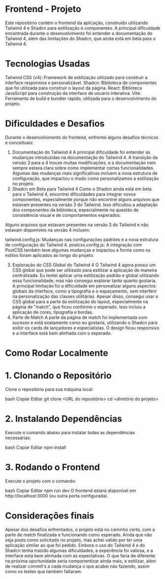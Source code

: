 # Frontend - Projeto

Este repositório contém o frontend da aplicação, construído utilizando Tailwind 4 e Shadcn para estilização e componentes. A principal dificuldade encontrada durante o desenvolvimento foi entender a documentação do Tailwind 4, além das limitações do Shadcn, que ainda está em beta para o Tailwind 4.

# Tecnologias Usadas

Tailwind CSS (v4): Framework de estilização utilizado para construir a interface responsiva e personalizável.
Shadcn: Biblioteca de componentes que foi utilizada para construir o layout da página.
React: Biblioteca JavaScript para construção da interface de usuário interativa.
Vite: Ferramenta de build e bundler rápido, utilizada para o desenvolvimento do projeto.

# Dificuldades e Desafios

Durante o desenvolvimento do frontend, enfrentei alguns desafios técnicos e conceituais:

1. Documentação do Tailwind 4
   A principal dificuldade foi entender as mudanças introduzidas na documentação do Tailwind 4. A transição da versão 3 para a 4 trouxe muitas modificações, e a documentação nem sempre estava clara sobre como implementar certas funcionalidades. Algumas das mudanças mais significativas incluem a nova estrutura de configuração, que impactou o modo como personalizamos a estilização no projeto.
2. Shadcn em Beta para Tailwind 4
   Como o Shadcn ainda está em beta para o Tailwind 4, encontrei dificuldades para integrar novos componentes, especialmente porque não encontrei alguns arquivos que estavam presentes na versão 3 do Tailwind. Isso dificultou a adaptação dos componentes da biblioteca, especialmente na questão de consistência visual e de comportamentos esperados.

Alguns arquivos que estavam presentes na versão 3 do Tailwind e não estavam disponíveis na versão 4 incluem:

tailwind.config.js: Mudanças nas configurações padrões e a nova estrutura de configuração do Tailwind 4.
postcss.config.js: A integração com PostCSS também teve algumas mudanças e impactou a forma como os estilos foram aplicados ao longo do projeto.

3. Exploração do CSS Global do Tailwind 4
   O Tailwind 4 agora possui um CSS global que pode ser utilizado para estilizar a aplicação de maneira centralizada. Eu tentei aplicar uma estilização padrão e global utilizando essa funcionalidade, mas não consegui explorar tanto quanto gostaria. A principal limitação foi a dificuldade em personalizar alguns aspectos globais da interface, como a tipografia e o espaçamento, sem interferir na personalização das classes utilitárias.
   Apesar disso, consegui usar o CSS global para a parte da estilização do layout, especialmente na página de "match", que ficou conforme o esperado. Isso incluiu a aplicação de cores, tipografia e bordas.
4. Parte de Match
   A parte da página de match foi implementada com sucesso e está exatamente como eu gostaria, utilizando o Shadcn para exibir os cards de lançadores e especialistas. O design ficou responsivo e a interface está bem alinhada com o esperado.

# Como Rodar Localmente

# 1. Clonando o Repositório

Clone o repositório para sua máquina local:

bash
Copiar
Editar
git clone <URL do repositório>
cd <diretório do projeto>

# 2. Instalando Dependências

Execute o comando abaixo para instalar todas as dependências necessárias:

bash
Copiar
Editar
npm install

# 3. Rodando o Frontend

Execute o projeto com o comando:

bash
Copiar
Editar
npm run dev
O frontend estará disponível em http://localhost:3000 (ou outra porta configurada).

# Considerações finais

Apesar dos desafios enfrentados, o projeto está no caminho certo, com a parte de match finalizada e funcionando como esperado. Ainda que não seja posts como solicitado no projeto, mas achei valido por ter uma aplicação similar ao que foi pedido. Embora o uso do Tailwind 4 e do Shadcn tenha trazido algumas dificuldades, a experiência foi valiosa, e a interface está bem alinhada com as expectativas. O que faria de diferente na próxima oportunidade seria componentizar ainda mais, e estilizar, além de realizar commit's a cada mudança o que acabei não fazendo, assim como os testes que  também faltaram.

